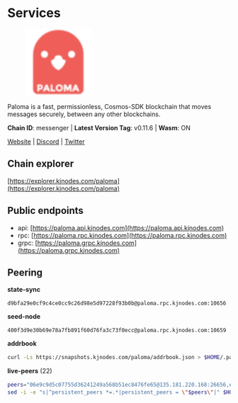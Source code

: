 # Services

<figure><img src="https://raw.githubusercontent.com/kj89/cosmos-images/main/logos/paloma.png" width="150" alt=""><figcaption></figcaption></figure>

Paloma is a fast, permissionless, Cosmos-SDK blockchain that  moves messages securely, between any other blockchains.

**Chain ID**: messenger | **Latest Version Tag**: v0.11.6 | **Wasm**: ON

[Website](https://www.palomachain.com) | [Discord](https://discord.gg/tKVFpfdSw4) | [Twitter](https://twitter.com/paloma_chain)




## Chain explorer
[https://explorer.kjnodes.com/paloma](https://explorer.kjnodes.com/paloma)

## Public endpoints

* api: [https://paloma.api.kjnodes.com](https://paloma.api.kjnodes.com)
* rpc: [https://paloma.rpc.kjnodes.com](https://paloma.rpc.kjnodes.com)
* grpc: [https://paloma.grpc.kjnodes.com](https://paloma.grpc.kjnodes.com)

## Peering

**state-sync**

```text
d9bfa29e0cf9c4ce0cc9c26d98e5d97228f93b0b@paloma.rpc.kjnodes.com:10656
```

**seed-node**

```text
400f3d9e30b69e78a7fb891f60d76fa3c73f0ecc@paloma.rpc.kjnodes.com:10659
```

**addrbook**
```bash
curl -Ls https://snapshots.kjnodes.com/paloma/addrbook.json > $HOME/.paloma/config/addrbook.json
```

**live-peers** (22)
```bash
peers="06e9c9d5c07755d36241249a568b51ec8476fe65@135.181.220.168:26656,ef1cd7da8319351b51ec930924929d03a5b76dc3@65.108.225.57:26656,9cf215d69773173a4c40eb2e811cea8aa7e37432@213.239.216.252:21656,b41423c8b181c3f2c47df39cca12e7d9bfcfd75e@213.239.215.77:21656,dfa0d66a3713bf6b49bc509a2a4fc75bee042a30@23.88.77.188:20009,9581fadb9a32f2af89d575bb0f2661b9bb216d41@46.4.23.108:26656,e833844c00b8ce60ce6826f170becfa18e6172c2@46.4.27.59:26656,2c6772b11c1f9eff2a923eb2bf808543cdd501c5@79.143.179.196:26656,60066422d3b70fbf7571012b267dc2cccd9603d5@149.102.156.223:26656,53f37ac93aec70dea3abc40108f42a00877b4665@64.227.142.91:26656,d9bfa29e0cf9c4ce0cc9c26d98e5d97228f93b0b@65.109.88.38:10656,22e7a98b54070bee0f504305d9ed0fb7a2b24ab6@34.221.60.207:26656,b92c94f00b46500a5ff8920acd438c0873c2f9da@50.116.13.101:26656,b3ba407aef9e18e16e8e9a3b523a1b026dabeab3@84.46.248.174:26656,cb8a1e9e12ac06dbd565311137f6c93d66fd96f8@104.167.221.18:26656,e4b7cdd48c39c355e9a3480f4f4d5afab8fb0e08@46.0.203.78:26637,31177b544fcf1cae76e3560812f4f901cab27126@65.109.61.175:26656,7e93f6409ade895fe301b502d6fb9dfb96343a34@135.125.5.34:54056,1a0232b9426aa1c7a78c92a2136b69d050bb6942@65.108.224.126:26656,471a09da6fafb67bff3aa1f01e00fd1830e53262@136.243.94.138:26656,5321570794c61a8285505812cb7ebd6308a86583@65.109.113.253:26656,8af8dfa817359036f55f6793b0ed4bcce8884027@85.14.245.70:26656"
sed -i -e "s|^persistent_peers *=.*|persistent_peers = \"$peers\"|" $HOME/.paloma/config/config.toml
```
